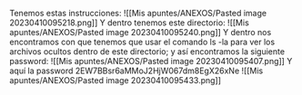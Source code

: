 Tenemos estas instrucciones:
![[Mis apuntes/ANEXOS/Pasted image 20230410095218.png]]
Y dentro tenemos este directorio:
![[Mis apuntes/ANEXOS/Pasted image 20230410095240.png]]
Y dentro nos encontramos con que tenemos que usar el comando ls -la para ver los archivos ocultos dentro de este directorio; y así encontramos la siguiente password:
![[Mis apuntes/ANEXOS/Pasted image 20230410095407.png]]
Y aquí la password 2EW7BBsr6aMMoJ2HjW067dm8EgX26xNe
![[Mis apuntes/ANEXOS/Pasted image 20230410095433.png]]
